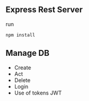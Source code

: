 ## Express Rest Server

run

```
npm install
```

## Manage DB

- Create
- Act
- Delete
- Login
- Use of tokens JWT
